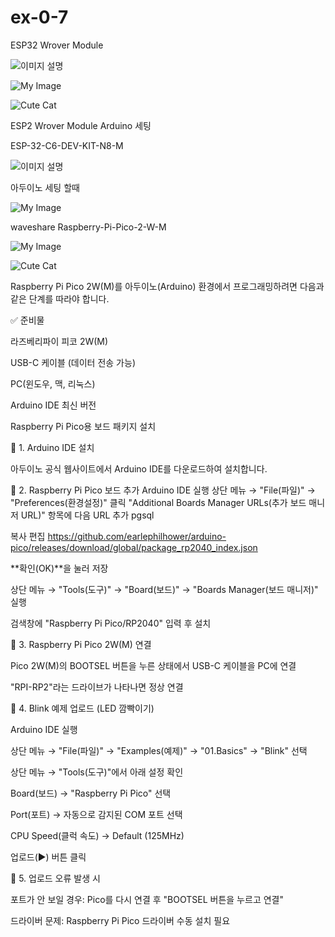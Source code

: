 # ex-0-7


ESP32 Wrover Module

![이미지 설명](https://github.com/suho9soft/ex-0-7/blob/main/61xa3vc2TYL._SL1010_.jpg)

![My Image](https://github.com/suho9soft/ex-0-7/blob/main/71D4E5DS-qL._SL1500_.jpg)

![Cute Cat](https://github.com/suho9soft/ex-0-7/blob/main/71d6%2BP4PUzL._SL1067_.jpg)

ESP2 Wrover Module Arduino 세팅  

ESP-32-C6-DEV-KIT-N8-M

![이미지 설명](https://github.com/suho9soft/ex-0-7/blob/main/%ED%99%94%EB%A9%B4%20%EC%BA%A1%EC%B2%98%202025-02-11%20235812.png)

아두이노 세팅 할때 

![My Image](https://github.com/suho9soft/ex-0-7/blob/main/%ED%99%94%EB%A9%B4%20%EC%BA%A1%EC%B2%98%202025-02-11%20235553.png)

waveshare Raspberry-Pi-Pico-2-W-M

![My Image](https://github.com/suho9soft/ex-0-7/blob/main/%ED%99%94%EB%A9%B4%20%EC%BA%A1%EC%B2%98%202025-02-13%20233753.png)

![Cute Cat](https://github.com/suho9soft/ex-0-7/blob/main/%ED%99%94%EB%A9%B4%20%EC%BA%A1%EC%B2%98%202025-02-13%20233837.png)

Raspberry Pi Pico 2W(M)를 아두이노(Arduino) 환경에서 프로그래밍하려면 다음과 같은 단계를 따라야 합니다.

✅ 준비물

라즈베리파이 피코 2W(M)

USB-C 케이블 (데이터 전송 가능)

PC(윈도우, 맥, 리눅스)

Arduino IDE 최신 버전

Raspberry Pi Pico용 보드 패키지 설치

📌 1. Arduino IDE 설치

아두이노 공식 웹사이트에서 Arduino IDE를 다운로드하여 설치합니다.

📌 2. Raspberry Pi Pico 보드 추가
Arduino IDE 실행
상단 메뉴 → "File(파일)" → "Preferences(환경설정)" 클릭
"Additional Boards Manager URLs(추가 보드 매니저 URL)" 항목에 다음 URL 추가
pgsql

복사
편집
https://github.com/earlephilhower/arduino-pico/releases/download/global/package_rp2040_index.json

**확인(OK)**을 눌러 저장

상단 메뉴 → "Tools(도구)" → "Board(보드)" → "Boards Manager(보드 매니저)" 실행

검색창에 "Raspberry Pi Pico/RP2040" 입력 후 설치

📌 3. Raspberry Pi Pico 2W(M) 연결

Pico 2W(M)의 BOOTSEL 버튼을 누른 상태에서 USB-C 케이블을 PC에 연결

"RPI-RP2"라는 드라이브가 나타나면 정상 연결

📌 4. Blink 예제 업로드 (LED 깜빡이기)

Arduino IDE 실행

상단 메뉴 → "File(파일)" → "Examples(예제)" → "01.Basics" → "Blink" 선택

상단 메뉴 → "Tools(도구)"에서 아래 설정 확인

Board(보드) → "Raspberry Pi Pico" 선택

Port(포트) → 자동으로 감지된 COM 포트 선택

CPU Speed(클럭 속도) → Default (125MHz)

업로드(▶) 버튼 클릭

📌 5. 업로드 오류 발생 시

포트가 안 보일 경우: Pico를 다시 연결 후 "BOOTSEL 버튼을 누르고 연결"

드라이버 문제: Raspberry Pi Pico 드라이버 수동 설치 필요




